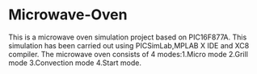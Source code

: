 # Microwave-Oven
This is a microwave oven simulation project based on PIC16F877A.
This simulation has been carried out using PICSimLab,MPLAB X IDE and XC8 compiler.
The microwave oven consists of 4 modes:1.Micro mode 2.Grill mode  3.Convection mode 4.Start mode.
